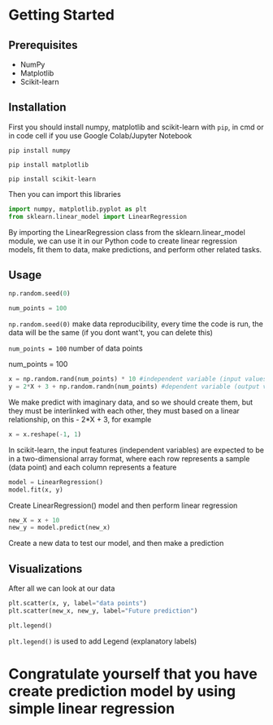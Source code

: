 # Getting Started

## Prerequisites

* NumPy
* Matplotlib
* Scikit-learn

## Installation

First you should install numpy, matplotlib and scikit-learn with `pip`, in cmd or in code cell if you use Google Colab/Jupyter Notebook

`pip install numpy`

`pip install matplotlib`

`pip install scikit-learn`

Then you can import this libraries

```python
import numpy, matplotlib.pyplot as plt
from sklearn.linear_model import LinearRegression
```
By importing the LinearRegression class from the sklearn.linear_model module, we can use it in our Python code to create linear regression models, fit them to data, make predictions, and perform other related tasks.

## Usage

```python
np.random.seed(0)

num_points = 100
```
`np.random.seed(0)` make data reproducibility, every time the code is run, the data will be the same (if you dont want't, you can delete this)

`num_points = 100` number of data points

num_points = 100
```python
x = np.random.rand(num_points) * 10 #independent variable (input values)
y = 2*X + 3 + np.random.randn(num_points) #dependent variable (output values)
```

We make predict with imaginary data, and so we should create them, but they must be interlinked with each other, they must based on a linear relationship, on this - 2*X + 3, for example

```python
x = x.reshape(-1, 1)
```
In scikit-learn, the input features (independent variables) are expected to be in a two-dimensional array format, where each row represents a sample (data point) and each column represents a feature

```python
model = LinearRegression()
model.fit(x, y)
```
Create LinearRegression() model and then perform linear regression

```python
new_X = x + 10
new_y = model.predict(new_x)
```
Create a new data to test our model, and then make a prediction

## Visualizations 

After all we can look at our data

```python
plt.scatter(x, y, label="data points")
plt.scatter(new_x, new_y, label="Future prediction")

plt.legend()
```
`plt.legend()` is used to add Legend (explanatory labels)





# Congratulate yourself that you have create prediction model by using simple linear regression
